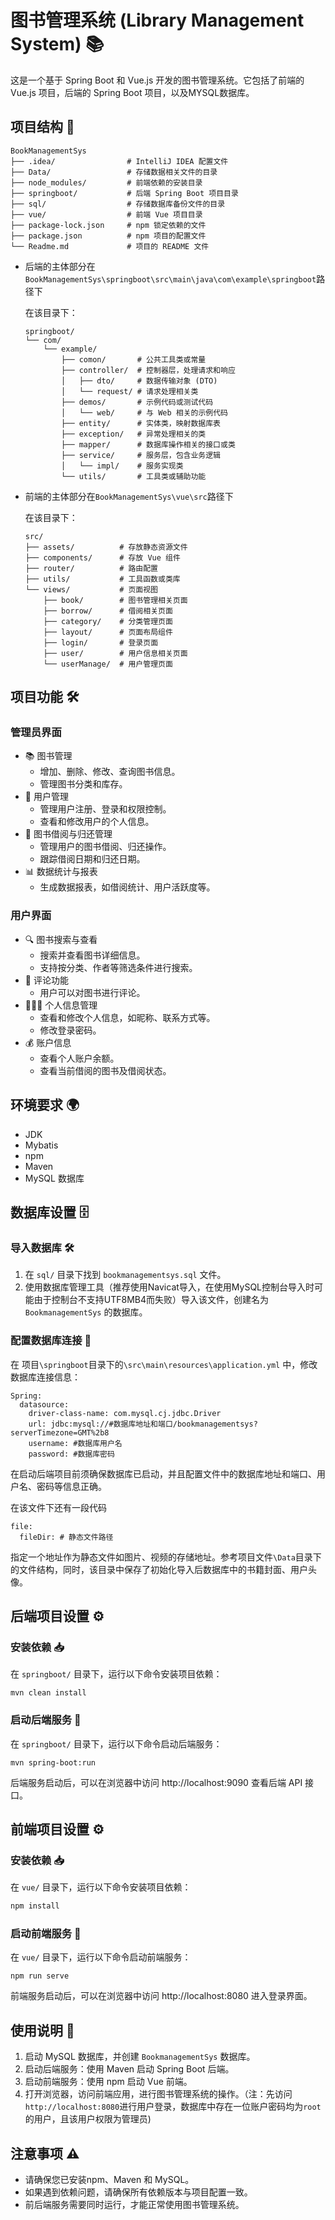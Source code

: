 # 图书管理系统 (Library Management System) 📚

这是一个基于 Spring Boot 和 Vue.js 开发的图书管理系统。它包括了前端的 Vue.js 项目，后端的 Spring Boot 项目，以及MYSQL数据库。

## 项目结构 📂

```
BookManagementSys
├── .idea/                # IntelliJ IDEA 配置文件
├── Data/                 # 存储数据相关文件的目录
├── node_modules/         # 前端依赖的安装目录
├── springboot/           # 后端 Spring Boot 项目目录
├── sql/             	  # 存储数据库备份文件的目录
├── vue/                  # 前端 Vue 项目目录
├── package-lock.json     # npm 锁定依赖的文件
├── package.json          # npm 项目的配置文件
└── Readme.md             # 项目的 README 文件
```

- 后端的主体部分在`BookManagementSys\springboot\src\main\java\com\example\springboot`路径下

  在该目录下：

  ```
  springboot/
  └── com/
      └── example/
          ├── comon/       # 公共工具类或常量
          ├── controller/  # 控制器层，处理请求和响应
          │   ├── dto/     # 数据传输对象 (DTO)
          │   └── request/ # 请求处理相关类
          ├── demos/       # 示例代码或测试代码
          │   └── web/     # 与 Web 相关的示例代码
          ├── entity/      # 实体类，映射数据库表
          ├── exception/   # 异常处理相关的类
          ├── mapper/      # 数据库操作相关的接口或类
          ├── service/     # 服务层，包含业务逻辑
          │   └── impl/    # 服务实现类
          └── utils/       # 工具类或辅助功能
  
  ```

- 前端的主体部分在`BookManagementSys\vue\src`路径下

  在该目录下：

  ```
  src/
  ├── assets/          # 存放静态资源文件
  ├── components/      # 存放 Vue 组件
  ├── router/          # 路由配置
  ├── utils/           # 工具函数或类库
  └── views/           # 页面视图
      ├── book/        # 图书管理相关页面
      ├── borrow/      # 借阅相关页面
      ├── category/    # 分类管理页面
      ├── layout/      # 页面布局组件
      ├── login/       # 登录页面
      ├── user/        # 用户信息相关页面
      └── userManage/  # 用户管理页面
  ```

  

## 项目功能 🛠️

### 管理员界面

- 📚 图书管理
  - 增加、删除、修改、查询图书信息。
  - 管理图书分类和库存。
- 👥 用户管理
  - 管理用户注册、登录和权限控制。
  - 查看和修改用户的个人信息。
- 🔄 图书借阅与归还管理
  - 管理用户的图书借阅、归还操作。
  - 跟踪借阅日期和归还日期。
- 📊 数据统计与报表
  - 生成数据报表，如借阅统计、用户活跃度等。

### 用户界面

- 🔍 图书搜索与查看
  - 搜索并查看图书详细信息。
  - 支持按分类、作者等筛选条件进行搜索。
- 💬 评论功能
  - 用户可以对图书进行评论。
- 🧑‍🤝‍🧑 个人信息管理
  - 查看和修改个人信息，如昵称、联系方式等。
  - 修改登录密码。
- 💰 账户信息
  - 查看个人账户余额。
  - 查看当前借阅的图书及借阅状态。

## 环境要求 🌍

- JDK 
- Mybatis
- npm
- Maven
- MySQL 数据库

## 数据库设置 🗄️

### 导入数据库 🛠️

1. 在 `sql/` 目录下找到 `bookmanagementsys.sql` 文件。
2. 使用数据库管理工具（推荐使用Navicat导入，在使用MySQL控制台导入时可能由于控制台不支持UTF8MB4而失败）导入该文件，创建名为 `BookmanagementSys` 的数据库。

### 配置数据库连接 🔑

在 项目`\springboot`目录下的`\src\main\resources\application.yml` 中，修改数据库连接信息：

```
Spring:
  datasource:
    driver-class-name: com.mysql.cj.jdbc.Driver
    url: jdbc:mysql://#数据库地址和端口/bookmanagementsys?serverTimezone=GMT%2b8
    username: #数据库用户名
    password: #数据库密码
```

在启动后端项目前须确保数据库已启动，并且配置文件中的数据库地址和端口、用户名、密码等信息正确。

在该文件下还有一段代码

```
file:
  fileDir: # 静态文件路径
```

指定一个地址作为静态文件如图片、视频的存储地址。参考项目文件`\Data`目录下的文件结构，同时，该目录中保存了初始化导入后数据库中的书籍封面、用户头像。

## 后端项目设置 ⚙️

### 安装依赖 📥

在 `springboot/` 目录下，运行以下命令安装项目依赖：

```
mvn clean install
```

### 启动后端服务 🚀

在 `springboot/` 目录下，运行以下命令启动后端服务：

```
mvn spring-boot:run
```

后端服务启动后，可以在浏览器中访问 http://localhost:9090 查看后端 API 接口。

## 前端项目设置 ⚙️

### 安装依赖 📥

在 `vue/` 目录下，运行以下命令安装项目依赖：

```bash
npm install
```

### 启动前端服务 🚀

在 `vue/` 目录下，运行以下命令启动前端服务：

```
npm run serve
```

前端服务启动后，可以在浏览器中访问 http://localhost:8080 进入登录界面。

## 使用说明 📜

1. 启动 MySQL 数据库，并创建 `BookmanagementSys` 数据库。
2. 启动后端服务：使用 Maven 启动 Spring Boot 后端。
3. 启动前端服务：使用 npm 启动 Vue 前端。
4. 打开浏览器，访问前端应用，进行图书管理系统的操作。（注：先访问`http://localhost:8080`进行用户登录，数据库中存在一位账户密码均为`root`的用户，且该用户权限为管理员)

## 注意事项 ⚠️

- 请确保您已安装npm、Maven 和 MySQL。
- 如果遇到依赖问题，请确保所有依赖版本与项目配置一致。
- 前后端服务需要同时运行，才能正常使用图书管理系统。
